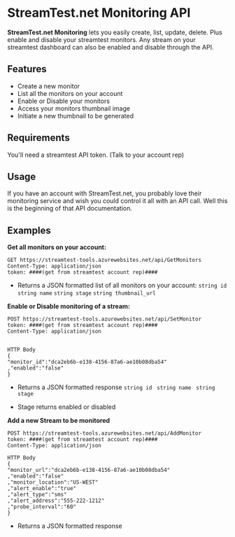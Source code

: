 # StreamTest.net Monitoring API  

**StreamTest.net Monitoring** lets you easily create, list, update, delete. Plus enable and disable your streamtest monitors. Any stream on your streamtest dashboard can also be enabled and disable through the API.


## Features

* Create a new monitor
* List all the monitors on your account
* Enable or Disable your monitors
* Access your monitors thumbnail image
* Initiate a new thumbnail to be generated

## Requirements
You'll need a streamtest API token. (Talk to your account rep)

## Usage

If you have an account with StreamTest.net, you probably love their monitoring service and wish you could control it all with an API call. Well this is the beginning of that API documentation.

## Examples

**Get all monitors on your account:**
```
GET https://streamtest-tools.azurewebsites.net/api/GetMonitors
Content-Type: application/json
token: ####(get from streamtest account rep)####
```
* Returns a JSON formatted list of all monitors on your account:
`string id`
`string name`
`string stage`
`string thumbnail_url`



**Enable or Disable monitoring of a stream:**
```
POST https://streamtest-tools.azurewebsites.net/api/SetMonitor
token: ####(get from streamtest account rep)####
Content-Type: application/json


HTTP Body
{
"monitor_id":"dca2eb6b-e138-4156-87a6-ae10b08dba54"
,"enabled":"false"
}
```
* Returns a JSON formatted response 
`string id `
`string name `
`string stage `

* Stage returns enabled or disabled

**Add a new Stream to be monitored**
```
POST https://streamtest-tools.azurewebsites.net/api/AddMonitor
token: ####(get from streamtest account rep)####
Content-Type: application/json

HTTP Body
{
"monitor_url":"dca2eb6b-e138-4156-87a6-ae10b08dba54"
,"enabled":"false"
,"monitor_location":"US-WEST"
,"alert_enable":"true"
,"alert_type":"sms"
,"alert_address":"555-222-1212"
,"probe_interval":"60"
}
```
* Returns a JSON formatted response 
